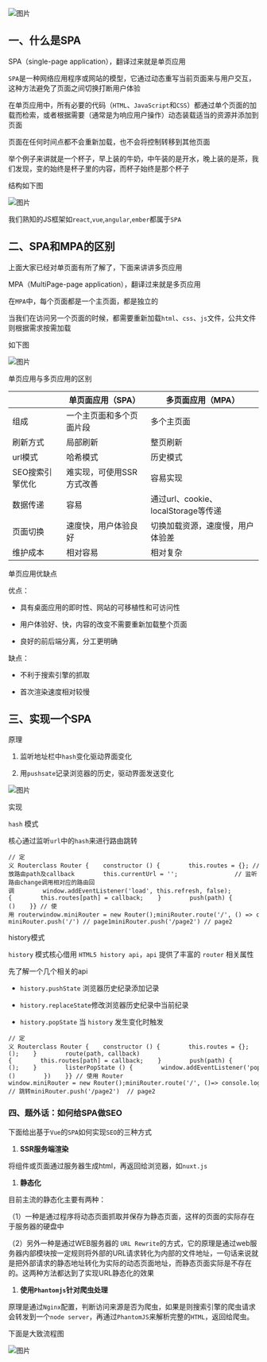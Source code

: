 ![图片](https://img-blog.csdnimg.cn/img_convert/bf3dc8b26d04a9fced8806e4b94619b5.png)

## 一、什么是SPA

SPA（single-page application），翻译过来就是单页应用

`SPA`是一种网络应用程序或网站的模型，它通过动态重写当前页面来与用户交互，这种方法避免了页面之间切换打断用户体验

在单页应用中，所有必要的代码（`HTML`、`JavaScript`和`CSS`）都通过单个页面的加载而检索，或者根据需要（通常是为响应用户操作）动态装载适当的资源并添加到页面

页面在任何时间点都不会重新加载，也不会将控制转移到其他页面

举个例子来讲就是一个杯子，早上装的牛奶，中午装的是开水，晚上装的是茶，我们发现，变的始终是杯子里的内容，而杯子始终是那个杯子

结构如下图

![图片](https://img-blog.csdnimg.cn/img_convert/a9b3220a21f58176f9e07019335d4fc1.png)

我们熟知的JS框架如`react`,`vue`,`angular`,`ember`都属于`SPA`

## 二、SPA和MPA的区别

上面大家已经对单页面有所了解了，下面来讲讲多页应用

MPA（MultiPage-page application），翻译过来就是多页应用

在`MPA`中，每个页面都是一个主页面，都是独立的

当我们在访问另一个页面的时候，都需要重新加载`html`、`css`、`js`文件，公共文件则根据需求按需加载

如下图

![图片](https://img-blog.csdnimg.cn/img_convert/7e2269abae9a04e7b7de1f0c28bdd873.png)

单页应用与多页应用的区别

|  | 单页面应用（SPA） | 多页面应用（MPA） |
| --- | --- | --- |
| 组成 | 一个主页面和多个页面片段 | 多个主页面 |
| 刷新方式 | 局部刷新 | 整页刷新 |
| url模式 | 哈希模式 | 历史模式 |
| SEO搜索引擎优化 | 难实现，可使用SSR方式改善 | 容易实现 |
| 数据传递 | 容易 | 通过url、cookie、localStorage等传递 |
| 页面切换 | 速度快，用户体验良好 | 切换加载资源，速度慢，用户体验差 |
| 维护成本 | 相对容易 | 相对复杂 |

单页应用优缺点

优点：

-   具有桌面应用的即时性、网站的可移植性和可访问性
    
-   用户体验好、快，内容的改变不需要重新加载整个页面
    
-   良好的前后端分离，分工更明确
    

缺点：

-   不利于搜索引擎的抓取
    
-   首次渲染速度相对较慢
    

## 三、实现一个SPA

原理

1.  监听地址栏中`hash`变化驱动界面变化
    
2.  用`pushsate`记录浏览器的历史，驱动界面发送变化
    

![图片](https://img-blog.csdnimg.cn/img_convert/1f047974fa92f62f48ec3974a33af832.png)

实现

`hash` 模式

核心通过监听`url`中的`hash`来进行路由跳转

```cobol
// 定义 Routerclass Router {    constructor () {        this.routes = {}; // 存放路由path及callback        this.currentUrl = '';                // 监听路由change调用相对应的路由回调        window.addEventListener('load', this.refresh, false);        window.addEventListener('hashchange', this.refresh, false);    }        route(path, callback){        this.routes[path] = callback;    }        push(path) {        this.routes[path] && this.routes[path]()    }} // 使用 routerwindow.miniRouter = new Router();miniRouter.route('/', () => console.log('page1'))miniRouter.route('/page2', () => console.log('page2')) miniRouter.push('/') // page1miniRouter.push('/page2') // page2
```

history模式

`history` 模式核心借用 `HTML5 history api`，`api` 提供了丰富的 `router` 相关属性

先了解一个几个相关的api

-   `history.pushState` 浏览器历史纪录添加记录
    
-   `history.replaceState`修改浏览器历史纪录中当前纪录
    
-   `history.popState` 当 `history` 发生变化时触发
    

```cobol
// 定义 Routerclass Router {    constructor () {        this.routes = {};        this.listerPopState()    }        init(path) {        history.replaceState({path: path}, null, path);        this.routes[path] && this.routes[path]();    }        route(path, callback){        this.routes[path] = callback;    }        push(path) {        history.pushState({path: path}, null, path);        this.routes[path] && this.routes[path]();    }        listerPopState () {        window.addEventListener('popstate' , e => {            const path = e.state && e.state.path;            this.routers[path] && this.routers[path]()        })    }} // 使用 Router window.miniRouter = new Router();miniRouter.route('/', ()=> console.log('page1'))miniRouter.route('/page2', ()=> console.log('page2')) // 跳转miniRouter.push('/page2')  // page2
```

### 四、题外话：如何给SPA做SEO

下面给出基于`Vue`的`SPA`如何实现`SEO`的三种方式

1.  **SSR服务端渲染**
    

将组件或页面通过服务器生成html，再返回给浏览器，如`nuxt.js`

1.  **静态化**
    

目前主流的静态化主要有两种：

（1）一种是通过程序将动态页面抓取并保存为静态页面，这样的页面的实际存在于服务器的硬盘中

（2）另外一种是通过WEB服务器的 `URL Rewrite`的方式，它的原理是通过web服务器内部模块按一定规则将外部的URL请求转化为内部的文件地址，一句话来说就是把外部请求的静态地址转化为实际的动态页面地址，而静态页面实际是不存在的。这两种方法都达到了实现URL静态化的效果

1.  **使用`Phantomjs`针对爬虫处理**
    

原理是通过`Nginx`配置，判断访问来源是否为爬虫，如果是则搜索引擎的爬虫请求会转发到一个`node server`，再通过`PhantomJS`来解析完整的`HTML`，返回给爬虫。

下面是大致流程图

![图片](https://img-blog.csdnimg.cn/img_convert/1ae0e48f9b323da1fc48afbed89c1079.png)